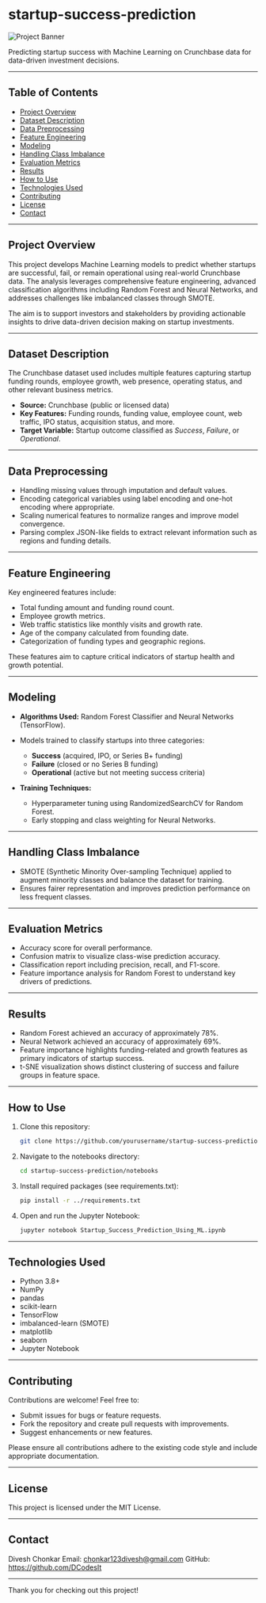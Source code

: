 # startup-success-prediction

![Project Banner](notebooks/Startup_banner.avif)

Predicting startup success with Machine Learning on Crunchbase data for data-driven investment decisions.

---

## Table of Contents

- [Project Overview](#project-overview)  
- [Dataset Description](#dataset-description)  
- [Data Preprocessing](#data-preprocessing)  
- [Feature Engineering](#feature-engineering)  
- [Modeling](#modeling)  
- [Handling Class Imbalance](#handling-class-imbalance)  
- [Evaluation Metrics](#evaluation-metrics)  
- [Results](#results)  
- [How to Use](#how-to-use)  
- [Technologies Used](#technologies-used)  
- [Contributing](#contributing)  
- [License](#license)  
- [Contact](#contact)  

---

## Project Overview

This project develops Machine Learning models to predict whether startups are successful, fail, or remain operational using real-world Crunchbase data. The analysis leverages comprehensive feature engineering, advanced classification algorithms including Random Forest and Neural Networks, and addresses challenges like imbalanced classes through SMOTE. 

The aim is to support investors and stakeholders by providing actionable insights to drive data-driven decision making on startup investments.

---

## Dataset Description

The Crunchbase dataset used includes multiple features capturing startup funding rounds, employee growth, web presence, operating status, and other relevant business metrics. 

- **Source:** Crunchbase (public or licensed data)  
- **Key Features:** Funding rounds, funding value, employee count, web traffic, IPO status, acquisition status, and more.  
- **Target Variable:** Startup outcome classified as *Success*, *Failure*, or *Operational*.

---

## Data Preprocessing

- Handling missing values through imputation and default values.  
- Encoding categorical variables using label encoding and one-hot encoding where appropriate.  
- Scaling numerical features to normalize ranges and improve model convergence.  
- Parsing complex JSON-like fields to extract relevant information such as regions and funding details.

---

## Feature Engineering

Key engineered features include:

- Total funding amount and funding round count.  
- Employee growth metrics.  
- Web traffic statistics like monthly visits and growth rate.  
- Age of the company calculated from founding date.  
- Categorization of funding types and geographic regions.  

These features aim to capture critical indicators of startup health and growth potential.

---

## Modeling

- **Algorithms Used:** Random Forest Classifier and Neural Networks (TensorFlow).  
- Models trained to classify startups into three categories:  
  - **Success** (acquired, IPO, or Series B+ funding)  
  - **Failure** (closed or no Series B funding)  
  - **Operational** (active but not meeting success criteria)  

- **Training Techniques:**  
  - Hyperparameter tuning using RandomizedSearchCV for Random Forest.  
  - Early stopping and class weighting for Neural Networks.  

---

## Handling Class Imbalance

- SMOTE (Synthetic Minority Over-sampling Technique) applied to augment minority classes and balance the dataset for training.  
- Ensures fairer representation and improves prediction performance on less frequent classes.

---

## Evaluation Metrics

- Accuracy score for overall performance.  
- Confusion matrix to visualize class-wise prediction accuracy.  
- Classification report including precision, recall, and F1-score.  
- Feature importance analysis for Random Forest to understand key drivers of predictions.

---

## Results

- Random Forest achieved an accuracy of approximately 78%.  
- Neural Network achieved an accuracy of approximately 69%.  
- Feature importance highlights funding-related and growth features as primary indicators of startup success.  
- t-SNE visualization shows distinct clustering of success and failure groups in feature space.

---

## How to Use

1. Clone this repository:  
   ```bash
   git clone https://github.com/yourusername/startup-success-prediction.git

2. Navigate to the notebooks directory:
   ```bash
   cd startup-success-prediction/notebooks

3. Install required packages (see requirements.txt):
   ```bash
   pip install -r ../requirements.txt

4. Open and run the Jupyter Notebook:
   ```bash
   jupyter notebook Startup_Success_Prediction_Using_ML.ipynb

---

## Technologies Used

- Python 3.8+
- NumPy
- pandas
- scikit-learn
- TensorFlow
- imbalanced-learn (SMOTE)
- matplotlib
- seaborn
- Jupyter Notebook

---

## Contributing

Contributions are welcome! Feel free to:
- Submit issues for bugs or feature requests.
- Fork the repository and create pull requests with improvements.
- Suggest enhancements or new features.

Please ensure all contributions adhere to the existing code style and include appropriate documentation.

---

## License

This project is licensed under the MIT License.

---

## Contact

Divesh Chonkar
Email: chonkar123divesh@gmail.com
GitHub: https://github.com/DCodesIt

---

Thank you for checking out this project! 
